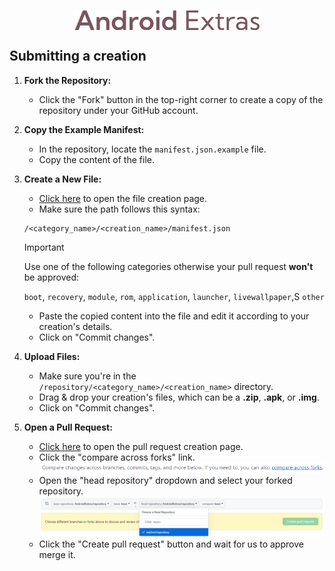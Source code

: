 <p align="center"><img src="https://github.com/AndroidExtras/repository/blob/base/assets/logo.png?raw=true" align="center" height="32" /></p>

## Submitting a creation
1. **Fork the Repository:**
   - Click the "Fork" button in the top-right corner to create a copy of the repository under your GitHub account.

2. **Copy the Example Manifest:**
   - In the repository, locate the `manifest.json.example` file.
   - Copy the content of the file.

3. **Create a New File:**
   - [Click here](https://github.com/AndroidExtras/repository/new/base/creations) to open the file creation page.
   - Make sure the path follows this syntax:
   ```
   /<category_name>/<creation_name>/manifest.json
   ```
   > [!IMPORTANT]  
   > Use one of the following categories otherwise your pull request **won't** be approved:
   >
   > `boot`, `recovery`, `module`, `rom`, `application`, `launcher`, `livewallpaper`,S `other`
   - Paste the copied content into the file and edit it according to your creation's details.
   - Click on "Commit changes".

4. **Upload Files:**
   - Make sure you're in the `/repository/<category_name>/<creation_name>` directory.
   - Drag & drop your creation's files, which can be a **.zip**, **.apk**, or **.img**.
   - Click on "Commit changes".

5. **Open a Pull Request:**
   - [Click here](https://github.com/AndroidExtras/repository/compare) to open the pull request creation page.
   - Click the "compare across forks" link.
   ![](https://github.com/AndroidExtras/repository/blob/base/assets/screenshots/compare_across_forks.png?raw=true)
   - Open the "head repository" dropdown and select your forked repository.
   ![](https://github.com/AndroidExtras/repository/blob/base/assets/screenshots/head_repository.png?raw=true)
   - Click the "Create pull request" button and wait for us to approve merge it.